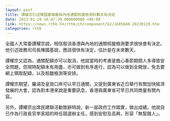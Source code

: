 ```yaml
---
layout: post
title: 譚耀宗引述陳國基稱撤與內地通關核酸檢測料數天有決定
date: 2023-01-29 16:47:39.000000000 +08:00
link: https://news.rthk.hk/rthk/ch/component/k2/1685660-20230129.htm
categories: rthk
---
```


全國人大常委譚耀宗說，相信取消香港與內地的通關核酸檢測要求很快會有決定。他引述政務司司長陳國基說，應該很快有決定，估計是在未來數天。

譚耀宗又認為，通關配額亦可以取消，他說當時的考慮是擔心春節期間人多導致安全問題，但現時配額未有用盡，亦可做到有序進行，認為可以做到全開放，免去要網上領取配額，以及核酸檢測等安排。

譚耀宗期望，羅湖及皇崗口岸可以早日通關，又提到廣東省近日舉行有關加快經濟發展的大會，認為對本港來說是重要訊息，香港與廣東省可早日共同商量有關內容。

另外，譚耀宗出席民建聯活動致辭時說，新一屆政府工作踏實，做出成績。他說自已作為行政長官李家超的時任競選辦主任，感到安慰及高興，形容「無幫錯人」。
